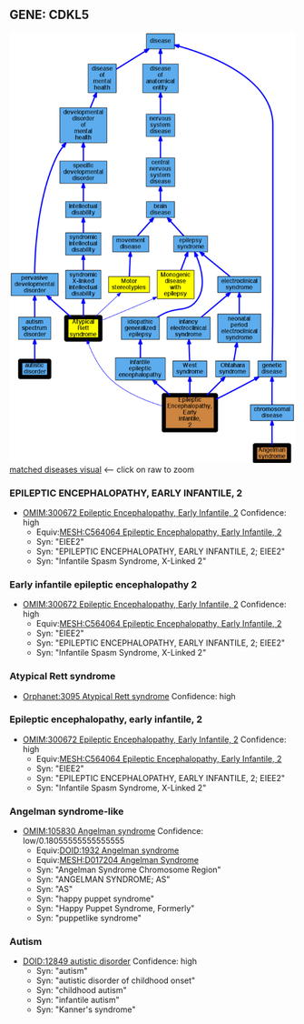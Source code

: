 
## GENE: CDKL5

![image](CDKL5.png)
[matched diseases visual](CDKL5.png)  <-- click on raw to zoom


### EPILEPTIC ENCEPHALOPATHY, EARLY INFANTILE, 2
 * [OMIM:300672 Epileptic Encephalopathy, Early Infantile, 2](http://beta.monarchinitiative.org/disease/OMIM:300672) Confidence: high
    * Equiv:[MESH:C564064 Epileptic Encephalopathy, Early Infantile, 2](http://beta.monarchinitiative.org/disease/MESH:C564064)
    * Syn: "EIEE2"
    * Syn: "EPILEPTIC ENCEPHALOPATHY, EARLY INFANTILE, 2; EIEE2"
    * Syn: "Infantile Spasm Syndrome, X-Linked 2"

### Early infantile epileptic encephalopathy 2
 * [OMIM:300672 Epileptic Encephalopathy, Early Infantile, 2](http://beta.monarchinitiative.org/disease/OMIM:300672) Confidence: high
    * Equiv:[MESH:C564064 Epileptic Encephalopathy, Early Infantile, 2](http://beta.monarchinitiative.org/disease/MESH:C564064)
    * Syn: "EIEE2"
    * Syn: "EPILEPTIC ENCEPHALOPATHY, EARLY INFANTILE, 2; EIEE2"
    * Syn: "Infantile Spasm Syndrome, X-Linked 2"

### Atypical Rett syndrome
 * [Orphanet:3095 Atypical Rett syndrome](http://beta.monarchinitiative.org/disease/Orphanet:3095) Confidence: high

### Epileptic encephalopathy, early infantile, 2
 * [OMIM:300672 Epileptic Encephalopathy, Early Infantile, 2](http://beta.monarchinitiative.org/disease/OMIM:300672) Confidence: high
    * Equiv:[MESH:C564064 Epileptic Encephalopathy, Early Infantile, 2](http://beta.monarchinitiative.org/disease/MESH:C564064)
    * Syn: "EIEE2"
    * Syn: "EPILEPTIC ENCEPHALOPATHY, EARLY INFANTILE, 2; EIEE2"
    * Syn: "Infantile Spasm Syndrome, X-Linked 2"

### Angelman syndrome-like
 * [OMIM:105830 Angelman syndrome](http://beta.monarchinitiative.org/disease/OMIM:105830) Confidence: low/0.18055555555555555
    * Equiv:[DOID:1932 Angelman syndrome](http://beta.monarchinitiative.org/disease/DOID:1932)
    * Equiv:[MESH:D017204 Angelman Syndrome](http://beta.monarchinitiative.org/disease/MESH:D017204)
    * Syn: "Angelman Syndrome Chromosome Region"
    * Syn: "ANGELMAN SYNDROME; AS"
    * Syn: "AS"
    * Syn: "happy puppet syndrome"
    * Syn: "Happy Puppet Syndrome, Formerly"
    * Syn: "puppetlike syndrome"

### Autism
 * [DOID:12849 autistic disorder](http://beta.monarchinitiative.org/disease/DOID:12849) Confidence: high
    * Syn: "autism"
    * Syn: "autistic disorder of childhood onset"
    * Syn: "childhood autism"
    * Syn: "infantile autism"
    * Syn: "Kanner's syndrome"
